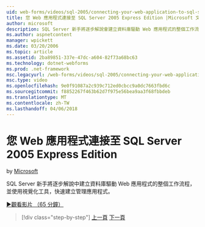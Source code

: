 ```yaml
---
uid: web-forms/videos/sql-2005/connecting-your-web-application-to-sql-server-2005-express-edition
title: 您 Web 應用程式連接至 SQL Server 2005 Express Edition |Microsoft 文件
author: microsoft
description: SQL Server 新手將逐步解說會建立資料庫驅動 Web 應用程式的整個工作流程，並使用視覺化工具，快速建立 administrat...
ms.author: aspnetcontent
manager: wpickett
ms.date: 03/20/2006
ms.topic: article
ms.assetid: 2ba89851-337e-47dc-a604-82f73a68bc63
ms.technology: dotnet-webforms
ms.prod: .net-framework
msc.legacyurl: /web-forms/videos/sql-2005/connecting-your-web-application-to-sql-server-2005-express-edition
msc.type: video
ms.openlocfilehash: 9e0f91087a2c939c712ed0cbcc9a0dc7663fbd6c
ms.sourcegitcommit: f8852267f463b62d7f975e56bea9aa3f68fbbdeb
ms.translationtype: MT
ms.contentlocale: zh-TW
ms.lasthandoff: 04/06/2018
---
```

<a name="connecting-your-web-application-to-sql-server-2005-express-edition"></a>您 Web 應用程式連接至 SQL Server 2005 Express Edition
====================
by [Microsoft](https://github.com/microsoft)

SQL Server 新手將逐步解說中建立資料庫驅動 Web 應用程式的整個工作流程，並使用視覺化工具，快速建立管理應用程式。

[&#9654;觀看影片 （65 分鐘）](https://channel9.msdn.com/Blogs/ASP-NET-Site-Videos/connecting-your-web-application-to-sql-server-2005-express-edition)

> [!div class="step-by-step"]
> [上一頁](understanding-security-and-network-connectivity.md)
> [下一頁](using-sql-server-management-studio.md)
